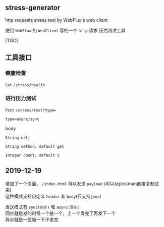 stress-generator
---


http requests stress test by WebFlux's web client

使用 `WebFlux` 的 `WebClient` 写的一个 `http` 请求 压力测试工具

[TOC]


## 工具接口

### 健康检查

`Get` `/stress/health`

### 进行压力测试

`Post` `/stress/test?type=`  

`type=async/sync`

body

```
String url;
    
String method; default get
    
Integer count; default 5
```


## 2019-12-19
增加了一个页面， `/index.html` 可以发送 `payload` (可以从postman直接复制过来)  
这种模式支持自定义 `header` 和 `body`(只支持`json`)

发送模式有 `sync(同步)` 和 `async(异步)`  
同步就是发的时候一个接一个，上一个发完了再发下一个  
异步就是一股脑一下子发完  

